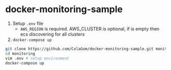 # docker-monitoring-sample

1. Setup `.env` file
   - `AWS_REGION` is required. AWS_CLUSTER is optional, if is empty then ecs discovering for all clusters
2. `docker-compose up`


```bash
git clone https://github.com/ColaGom/docker-monitoring-sample.git monitoring
cd monitoring
vim .env # setup environment
docker-compose up
```
